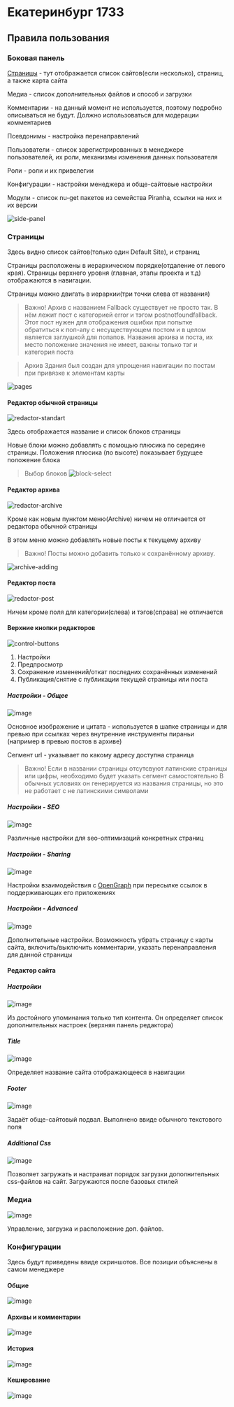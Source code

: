 # Екатеринбург 1733

## Правила пользования
### Боковая панель
[Страницы](#страницы) - тут отображается список сайтов(если несколько), страниц, а также карта сайта

Медиа - список дополнительных файлов и способ и загрузки
 
Комментарии - на данный момент не используется, поэтому подробно описываться не будут. Должно использоваться для модерации комментариев

Псевдонимы - настройка перенаправлений

Пользователи - список зарегистрированных в менеджере пользователей, их роли, механизмы изменения данных пользователя

Роли - роли и их привелегии

Конфигурации - настройки менеджера и обще-сайтовые настройки

Модули - список nu-get пакетов из семейства Piranha, ссылки на них и их версии

![side-panel](https://user-images.githubusercontent.com/81422677/142752843-a59b909f-6f18-44e9-bbd4-b67fc63df953.png)

### Страницы

Здесь видно список сайтов(только один Default Site), и страниц

Страницы расположены в иерархическом порядке(отдаление от левого края). Страницы верхнего уровня (главная, этапы проекта и т.д) отображаются в навигации.

Страницы можно двигать в иерархии(три точки слева от названия)

>Важно! Архив с названием Fallback существует не просто так. В нём лежит пост с категорией error и тэгом postnotfoundfallback. 
Этот пост нужен для отображения ошибки при попытке обратиться к поп-апу с несуществующем постом и в целом является заглушкой для попапов.
Названия архива и поста, их место положение значения не имеет, важны только тэг и категория поста

>Архив Здания был создан для упрощения навигации по постам при привязке к элементам карты

![pages](https://user-images.githubusercontent.com/81422677/142768619-59a25ae1-fd89-42ac-b396-64fb449dfaa1.png)

#### Редактор обычной страницы

![redactor-standart](https://user-images.githubusercontent.com/81422677/142769164-b1ca51e9-6d2c-4bec-86f2-03c8db9aad34.png)

Здесь отображается название и список блоков страницы

Новые блоки можно добавлять с помощью плюсика по середине страницы. Положения плюсика (по высоте) показывает будущее положение блока

>Выбор блоков
![block-select](https://user-images.githubusercontent.com/81422677/142769286-60170df5-aa53-4abf-9d85-dceba0aaf27f.png)

#### Редактор архива

![redactor-archive](https://user-images.githubusercontent.com/81422677/142769329-bca6130f-7127-4654-9e37-d6146b2f9280.png)

Кроме как новым пунктом меню(Archive) ничем не отличается от редактора обычной страницы

В этом меню можно добавлять новые посты к текущему архиву

>Важно! Посты можно добавить только к сохранённому архиву.

![archive-adding](https://user-images.githubusercontent.com/81422677/142769434-5a656968-0009-45bc-b754-c9fad8dcde8d.png)

#### Редактор поста

![redactor-post](https://user-images.githubusercontent.com/81422677/142769563-1d36bce1-7718-48a2-81d3-15cd93949fba.png)

Ничем кроме поля для категории(слева) и тэгов(справа) не отличается

#### Верхние кнопки редакторов

![control-buttons](https://user-images.githubusercontent.com/81422677/142769700-9c70bc1b-f83c-401e-8b34-4f93758a4b48.png)

1. Настройки
2. Предпросмотр
3. Сохранение изменений/откат последних сохранённых изменений
4. Публикация/снятие с публикации текущей страницы или поста

##### Настройки - Общее

![image](https://user-images.githubusercontent.com/81422677/142769797-8a43e6bc-caba-4f06-b56a-57b7b1a2c941.png)

Основное изображение и цитата - используется в шапке страницы и для превью при ссылках через внутренние инструменты пираньи (например в превью постов в архиве)

Сегмент url - указывает по какому адресу доступна страница
>Важно! Если в названии страницы отсутсвуют латинские страницы или цифры, необходимо будет указать сегмент самостоятельно
В обычных условиях он генерируется из названия страницы, но это не работает с не латинскими символами

##### Настройки - SEO

![image](https://user-images.githubusercontent.com/81422677/142770122-6c23906e-6e58-404c-9d8f-ed7b8b1fef42.png)

Различные настройки для seo-оптимизаций конкретных страниц


##### Настройки - Sharing

![image](https://user-images.githubusercontent.com/81422677/142770194-0a93150e-3ab1-444c-9420-54a9ee36f4a5.png)

Настройки взаимодействия с [OpenGraph](https://habr.com/ru/company/click/blog/492258/) при пересылке ссылок в поддерживающих его приложениях

##### Настройки - Advanced

![image](https://user-images.githubusercontent.com/81422677/142770360-f5d06adc-7f1c-4c3b-848d-a35f15692aa8.png)

Дополнительные настройки. Возможность убрать страницу с карты сайта, включить/выключить комментарии, указать перенаправления для данной страницы

#### Редактор сайта

##### Настройки
![image](https://user-images.githubusercontent.com/81422677/142770466-e4a640ec-daff-4777-bd8c-df8b32e5e048.png)

Из достойного упоминания только тип контента. Он определяет список дополнительных настроек (верхняя панель редактора)

##### Title

![image](https://user-images.githubusercontent.com/81422677/142770566-ff0b778c-4c3c-49dd-bad3-c7544ff19b25.png)

Определяет название сайта отображающееся в навигации

##### Footer

![image](https://user-images.githubusercontent.com/81422677/142771181-3898f001-ca41-4112-8327-0d0b85e6930c.png)

Задаёт обще-сайтовый подвал. Выполнено ввиде обычного текстового поля

##### Additional Css

![image](https://user-images.githubusercontent.com/81422677/142771234-59e51072-7f01-4bec-880e-00295aa85ab3.png)

Позволяет загружать и настраиват порядок загрузки дополнительных css-файлов на сайт. Загружаются после базовых стилей

### Медиа

![image](https://user-images.githubusercontent.com/81422677/142771315-75615641-f8b0-4dd1-ba0f-bed35805503f.png)

Управление, загрузка и расположение доп. файлов.

### Конфигурации
Здесь будут приведены ввиде скриншотов. Все позиции объяснены в самом менеджере
#### Общие

![image](https://user-images.githubusercontent.com/81422677/142771447-c37bd146-a86c-4dd3-9eac-12e2b115a7ff.png)

#### Архивы и комментарии

![image](https://user-images.githubusercontent.com/81422677/142771483-9f25f1a5-6f00-4084-9b78-dabb2dc3c49b.png)

#### История

![image](https://user-images.githubusercontent.com/81422677/142771502-f2ee509c-011b-4f7b-b8a2-720b1e74a196.png)

#### Кеширование

![image](https://user-images.githubusercontent.com/81422677/142771519-63658a8b-da42-4b1d-821e-589a10364b22.png)










